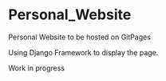 # Personal_Website
Personal Website to be hosted on GitPages

Using Django Framework to display the page. 

Work in progress
